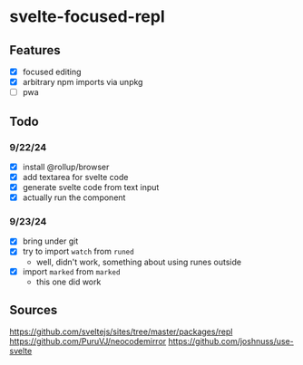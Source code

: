 # svelte-focused-repl

## Features

- [x] focused editing
- [x] arbitrary npm imports via unpkg
- [ ] pwa

## Todo

### 9/22/24

- [x] install @rollup/browser
- [x] add textarea for svelte code
- [x] generate svelte code from text input
- [x] actually run the component

### 9/23/24

- [x] bring under git
- [x] try to import `watch` from `runed`
  - well, didn't work, something about using runes outside
- [x] import `marked` from `marked`
  - this one did work

## Sources

https://github.com/sveltejs/sites/tree/master/packages/repl
https://github.com/PuruVJ/neocodemirror
https://github.com/joshnuss/use-svelte
